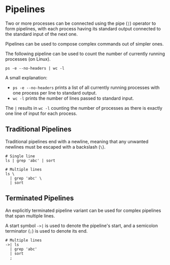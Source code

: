 # Pipelines

Two or more processes can be connected using the pipe (`|`) operator to form pipelines, with each process having its standard output connected to the standard input of the next one.

Pipelines can be used to compose complex commands out of simpler ones. 

The following pipeline can be used to count the number of currently running processes (on Linux).

```pjsh
ps -e --no-headers | wc -l
```

A small explanation:

- `ps -e --no-headers` prints a list of all currently running processes with one process per line to standard output.
- `wc -l` prints the number of lines passed to standard input.

The `|` results in `wc -l` counting the number of processes as there is exactly one line of input for each process.

## Traditional Pipelines

Traditional pipelines end with a newline, meaning that any unwanted newlines must be escaped with a backslash (`\`).

```pjsh
# Single line
ls | grep 'abc' | sort
```
```pjsh
# Multiple lines
ls \
  | grep 'abc' \
  | sort
```

## Terminated Pipelines

An explicitly terminated pipeline variant can be used for complex pipelines that span multiple lines.

A start symbol `->|` is used to denote the pipeline's start, and a semicolon terminator (`;`) is used to denote its end.

```pjsh
# Multiple lines
->| ls
  | grep 'abc'
  | sort
  ;
```
